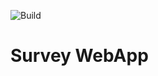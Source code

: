![Build](https://github.com/nilskrtm/survey-test-web/actions/workflows/push.yml/badge.svg)

# Survey WebApp
